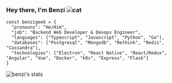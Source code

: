 ### Hey there, I'm Benzi ![cat](https://i.imgur.com/gFFGEEV.gif)
```
const benzigeek = {
  "pronouns": "He/Him",
  "job": "Backend Web Developer & Devops Engineer",
  "languages": ["Typescript", "Javascript", "Python", "Go"],
  "databases": ["Postgresql", "Mongodb", "Rethink", "Redis", "Cassandra"],
  "technologies": ["Electron", "React Native", "React/Redux", "Angular", "Vue", "Docker", "k8s", "Express", "Flask"]
}
```

![benzi's stats](https://github-readme-stats.vercel.app/api?username=benzigeek&theme=chartreuse-dark&show_icons=true)
